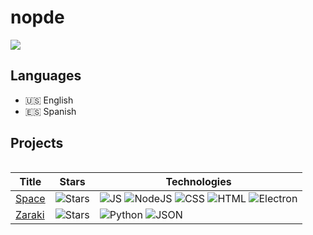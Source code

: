 <h1>nopde</h1>

<!-- Badges -->
![](https://komarev.com/ghpvc/?username=nopde&color=red)

## **Languages**
- 🇺🇸 English
- 🇪🇸 Spanish

## **Projects**

<table>

|Title | Stars | Technologies|
|--|--|--|
| [Space](https://github.com/nopde/space) | <img alt="Stars" src="https://img.shields.io/github/stars/nopde/space"/> | ![JS](https://img.shields.io/badge/JavaScript-black?logo=javascript) ![NodeJS](https://img.shields.io/badge/NodeJS-black?logo=nodedotjs) ![CSS](https://img.shields.io/badge/CSS-black?logo=css3&logoColor=blue) ![HTML](https://img.shields.io/badge/HTML-black?logo=html5) ![Electron](https://img.shields.io/badge/Electron-black?logo=electron)|
| [Zaraki](https://github.com/nopde/zaraki) | <img alt="Stars" src="https://img.shields.io/github/stars/nopde/zaraki"/> | ![Python](https://img.shields.io/badge/Python-black?logo=python) ![JSON](https://img.shields.io/badge/JSON-black?logo=json) |

</table>